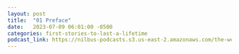 ```yaml
---
layout: post
title:  "01 Preface"
date:   2023-07-09 06:01:00 -0500
categories: first-stories-to-last-a-lifetime
podcast_link: https://nilbus-podcasts.s3.us-east-2.amazonaws.com/the-well-trained-mind/First%20Stories%20to%20Last%20a%20Lifetime/01%20Preface.mp3
---
```

